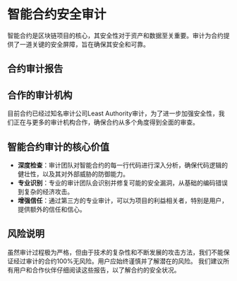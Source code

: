 # 智能合约安全审计

智能合约是区块链项目的核心，其安全性对于资产和数据至关重要。审计为合约提供了一道关键的安全屏障，旨在确保其安全和可靠。

## 合约审计报告


## 合作的审计机构
目前合约已经过知名审计公司Least Authority审计，为了进一步加强安全性，我们正在与更多的审计机构合作，确保合约从多个角度得到全面的审查。

## 智能合约审计的核心价值

- **深度检查**：审计团队对智能合约的每一行代码进行深入分析，确保代码逻辑的健壮性，以及其对外部威胁的防御能力。
- **专业识别**：专业的审计团队会识别并修复可能的安全漏洞，从基础的编码错误到复杂的经济攻击。
- **增强信任**：通过第三方的专业审计，可以为项目的利益相关者，特别是用户，提供额外的信任和信心。

## 风险说明

虽然审计过程极为严格，但由于技术的复杂性和不断发展的攻击方法，我们不能保证经过审计的合约100%无风险。用户应始终谨慎并了解潜在的风险。
我们建议所有用户和合作伙伴仔细阅读这些报告，以了解合约的安全状况。

